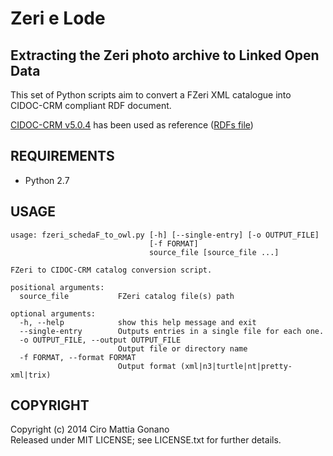 # Zeri e Lode
## Extracting the Zeri photo archive to Linked Open Data

This set of Python scripts aim to convert a FZeri XML catalogue into CIDOC-CRM compliant RDF document.

[CIDOC-CRM v5.0.4](http://www.cidoc-crm.org/official_release_cidoc.html) has been used as reference ([RDFs file](http://www.cidoc-crm.org/rdfs/cidoc_crm_v5.0.4_official_release.rdfs))

## REQUIREMENTS
- Python 2.7

## USAGE

```
usage: fzeri_schedaF_to_owl.py [-h] [--single-entry] [-o OUTPUT_FILE]
                               [-f FORMAT]
                               source_file [source_file ...]

FZeri to CIDOC-CRM catalog conversion script.

positional arguments:
  source_file           FZeri catalog file(s) path

optional arguments:
  -h, --help            show this help message and exit
  --single-entry        Outputs entries in a single file for each one.
  -o OUTPUT_FILE, --output OUTPUT_FILE
                        Output file or directory name
  -f FORMAT, --format FORMAT
                        Output format (xml|n3|turtle|nt|pretty-xml|trix)
```

## COPYRIGHT
Copyright (c) 2014 Ciro Mattia Gonano  
Released under MIT LICENSE; see LICENSE.txt for further details.